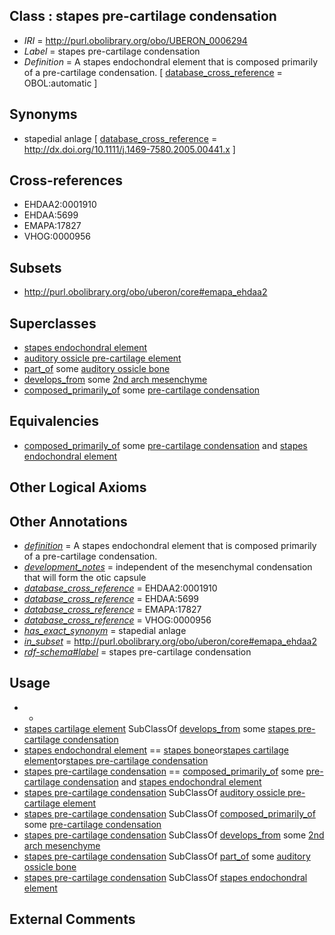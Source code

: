
## Class : stapes pre-cartilage condensation

 * *IRI* = http://purl.obolibrary.org/obo/UBERON_0006294
 * *Label* = stapes pre-cartilage condensation
 * *Definition* = A stapes endochondral element that is composed primarily of a pre-cartilage condensation. [ [database_cross_reference](../../ef/oboInOwl#hasDbXref.md) = OBOL:automatic ]

## Synonyms

 * stapedial anlage [ [database_cross_reference](../../ef/oboInOwl#hasDbXref.md) = http://dx.doi.org/10.1111/j.1469-7580.2005.00441.x ]

## Cross-references

 * EHDAA2:0001910
 * EHDAA:5699
 * EMAPA:17827
 * VHOG:0000956

## Subsets

 * http://purl.obolibrary.org/obo/uberon/core#emapa_ehdaa2

## Superclasses

 * [stapes endochondral element](../../UBERON/16/UBERON_0015016.md)
 * [auditory ossicle pre-cartilage element](../../UBERON/32/UBERON_0035132.md)
 * [part_of](../../BFO/50/BFO_0000050.md) some [auditory ossicle bone](../../UBERON/86/UBERON_0001686.md)
 * [develops_from](../../RO/02/RO_0002202.md) some [2nd arch mesenchyme](../../UBERON/89/UBERON_0005689.md)
 * [composed_primarily_of](../../RO/73/RO_0002473.md) some [pre-cartilage condensation](../../UBERON/66/UBERON_0005866.md)

## Equivalencies

 * [composed_primarily_of](../../RO/73/RO_0002473.md) some [pre-cartilage condensation](../../UBERON/66/UBERON_0005866.md) and [stapes endochondral element](../../UBERON/16/UBERON_0015016.md)

## Other Logical Axioms


## Other Annotations

 * *[definition](../../IAO/15/IAO_0000115.md)* = A stapes endochondral element that is composed primarily of a pre-cartilage condensation.
 * *[development_notes](../../UBPROP/11/UBPROP_0000011.md)* = independent of the mesenchymal condensation that will form the otic capsule
 * *[database_cross_reference](../../ef/oboInOwl#hasDbXref.md)* = EHDAA2:0001910
 * *[database_cross_reference](../../ef/oboInOwl#hasDbXref.md)* = EHDAA:5699
 * *[database_cross_reference](../../ef/oboInOwl#hasDbXref.md)* = EMAPA:17827
 * *[database_cross_reference](../../ef/oboInOwl#hasDbXref.md)* = VHOG:0000956
 * *[has_exact_synonym](../../ym/oboInOwl#hasExactSynonym.md)* = stapedial anlage
 * *[in_subset](../../et/oboInOwl#inSubset.md)* = http://purl.obolibrary.org/obo/uberon/core#emapa_ehdaa2
 * *[rdf-schema#label](../../el/rdf-schema#label.md)* = stapes pre-cartilage condensation

## Usage

 * -
 * [stapes cartilage element](../../UBERON/55/UBERON_0010055.md) SubClassOf [develops_from](../../RO/02/RO_0002202.md) some [stapes pre-cartilage condensation](../../UBERON/94/UBERON_0006294.md)
 * [stapes endochondral element](../../UBERON/16/UBERON_0015016.md) == [stapes bone](../../UBERON/87/UBERON_0001687.md)or[stapes cartilage element](../../UBERON/55/UBERON_0010055.md)or[stapes pre-cartilage condensation](../../UBERON/94/UBERON_0006294.md)
 * [stapes pre-cartilage condensation](../../UBERON/94/UBERON_0006294.md) == [composed_primarily_of](../../RO/73/RO_0002473.md) some [pre-cartilage condensation](../../UBERON/66/UBERON_0005866.md) and [stapes endochondral element](../../UBERON/16/UBERON_0015016.md)
 * [stapes pre-cartilage condensation](../../UBERON/94/UBERON_0006294.md) SubClassOf [auditory ossicle pre-cartilage element](../../UBERON/32/UBERON_0035132.md)
 * [stapes pre-cartilage condensation](../../UBERON/94/UBERON_0006294.md) SubClassOf [composed_primarily_of](../../RO/73/RO_0002473.md) some [pre-cartilage condensation](../../UBERON/66/UBERON_0005866.md)
 * [stapes pre-cartilage condensation](../../UBERON/94/UBERON_0006294.md) SubClassOf [develops_from](../../RO/02/RO_0002202.md) some [2nd arch mesenchyme](../../UBERON/89/UBERON_0005689.md)
 * [stapes pre-cartilage condensation](../../UBERON/94/UBERON_0006294.md) SubClassOf [part_of](../../BFO/50/BFO_0000050.md) some [auditory ossicle bone](../../UBERON/86/UBERON_0001686.md)
 * [stapes pre-cartilage condensation](../../UBERON/94/UBERON_0006294.md) SubClassOf [stapes endochondral element](../../UBERON/16/UBERON_0015016.md)

## External Comments

